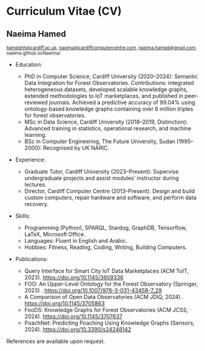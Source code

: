 # Curriculum Vitae (CV)
  
## Naeima Hamed   
<sub>hamednh@cardiff.ac.uk, naeima@cardiffcomputercentre.com, naeima.hamed@gmail.com, naeima.github.io/Naeima/</sub>

- Education:
    - PhD in Computer Science, Cardiff University (2020–2024): Semantic Data Integration for Forest Observatories. Contributions: integrated heterogeneous datasets, developed scalable knowledge graphs, extended methodologies to IoT marketplaces, and published in peer-reviewed journals. Achieved a predictive accuracy of 99.04% using ontology-based knowledge graphs containing over 6 million triples for forest observatories.
    - MSc in Data Science, Cardiff University (2018–2019, Distinction): Advanced training in statistics, operational research, and machine learning.
    - BSc in Computer Engineering, The Future University, Sudan (1995–2000): Recognised by UK NARIC.

- Experience:
    - Graduate Tutor, Cardiff University (2023–Present): Supervise undergraduate projects and assist modules’ instructor during lectures.
    - Director, Cardiff Computer Centre (2013–Present): Design and build custom computers, repair hardware and software, and perform data recovery.

- Skills: 
    - Programming (Python), SPARQL, Stardog, GraphDB, Tensorflow, LaTeX, Microsoft Office.
    - Languages: Fluent in English and Arabic.
    - Hobbies: Fitness, Reading, Coding, Writing, Building Computers.

- Publications:
    - Query Interface for Smart City IoT Data Marketplaces (ACM ToIT, 2023). https://doi.org/10.1145/3609336
    - FOO: An Upper-Level Ontology for the Forest Observatory (Springer, 2023) . https://doi.org/10.1007/978-3-031-43458-7_29
    - A Comparison of Open Data Observatories (ACM JDIQ, 2024) . https://doi.org/10.1145/3705863
    - FooDS: Knowledge Graphs for Forest Observatories (ACM JCSS, 2024). https://doi.org/10.1145/3707637
    - PoachNet: Predicting Poaching Using Knowledge Graphs (Sensors, 2024). https://doi.org/10.3390/s24248142

References are available upon request.